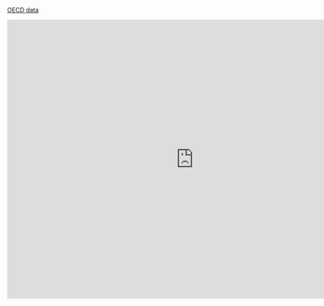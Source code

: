 [OECD data](https://data.oecd.org/chart/6vmw)


<iframe src="https://data.oecd.org/chart/6vmw" width="860" height="645" style="border: 0" mozallowfullscreen="true" webkitallowfullscreen="true" allowfullscreen="true"><a href="https://data.oecd.org/chart/6vmw" target="_blank">OECD Chart: General government debt, Total, % of GDP, Annual, 2018</a></iframe>
